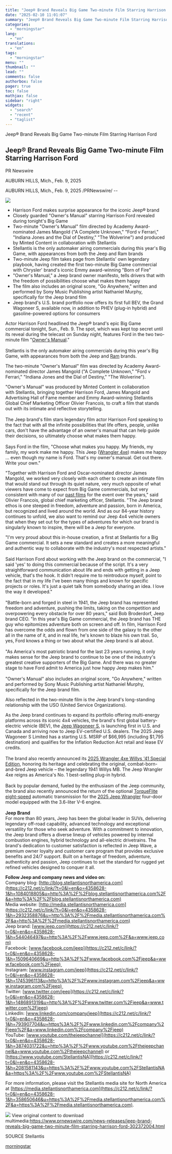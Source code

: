 ```yaml
---
title: "Jeep® Brand Reveals Big Game Two-minute Film Starring Harrison Ford"
date: "2025-02-10 11:01:07"
summary: "Jeep® Brand Reveals Big Game Two-minute Film Starring Harrison Ford Jeep® Brand Reveals Big Game Two-minute Film Starring Harrison Ford PR Newswire AUBURN HILLS, Mich., Feb. 9, 2025 AUBURN HILLS, Mich., Feb. 9, 2025 /PRNewswire/ -- Harrison Ford makes surprise appearance for the iconic Jeep® brandClosely guarded \"Owner's Manual\" starring..."
categories:
  - "morningstar"
lang:
  - "en"
translations:
  - "en"
tags:
  - "morningstar"
menu: ""
thumbnail: ""
lead: ""
comments: false
authorbox: false
pager: true
toc: false
mathjax: false
sidebar: "right"
widgets:
  - "search"
  - "recent"
  - "taglist"
---
```


Jeep® Brand Reveals Big Game Two-minute Film Starring Harrison Ford

Jeep® Brand Reveals Big Game Two-minute Film Starring Harrison Ford
-------------------------------------------------------------------

PR Newswire

AUBURN HILLS, Mich., Feb. 9, 2025


AUBURN HILLS, Mich., Feb. 9, 2025 /PRNewswire/ --

[![](https://mma.prnewswire.com/media/2616097/BU025_015EV.jpg)](https://mma.prnewswire.com/media/2616097/BU025_015EV.html)

* Harrison Ford makes surprise appearance for the iconic Jeep® brand
* Closely guarded "Owner's Manual" starring Harrison Ford revealed during tonight's Big Game
* Two-minute "Owner's Manual" film directed by Academy Award-nominated James Mangold ("A Complete Unknown," "Ford v Ferrari," "Indiana Jones and the Dial of Destiny," "The Wolverine") and produced by Minted Content in collaboration with Stellantis
* Stellantis is the only automaker airing commercials during this year's Big Game, with appearances from both the Jeep and Ram brands
* Two-minute Jeep film takes page from Stellantis' own legendary playbook, having created the first two-minute Big Game commercial with Chrysler' brand's iconic Emmy award-winning "Born of Fire"
* "Owner's Manual," a Jeep brand owner manifesto, tells drivers that with the freedom of possibilities choose what makes them happy
* The film also includes an original score, "Go Anywhere," written and performed by Sony Music Publishing artist Nathaniel Murphy, specifically for the Jeep brand film
* Jeep brand's U.S. brand portfolio now offers its first full BEV, the Grand Wagoneer S, available now, in addition to PHEV (plug-in hybrid) and gasoline-powered options for consumers

Actor Harrison Ford headlined the Jeep® brand's epic Big Game commercial tonight, Sun., Feb. 9. The spot, which was kept top secret until its reveal during the telecast on Sunday night, features Ford in the two two-minute film "[Owner's Manual](https://c212.net/c/link/?t=0&l=en&o=4358628-1&h=4073552094&u=https%3A%2F%2Fhttps%2Fyoutu.be%2FcDn_uFEXGXk&a=Owner%27s+Manual)."  
   
Stellantis is the only automaker airing commercials during this year's Big Game, with appearances from both the Jeep and [Ram](https://c212.net/c/link/?t=0&l=en&o=4358628-1&h=2059243337&u=https%3A%2F%2Fmedia.stellantisnorthamerica.com%2Fnewsrelease.do%3Fid%3D26592%26mid%3D23&a=Ram) brands.  
  
The two-minute "Owner's Manual" film was directed by Academy Award-nominated director James Mangold ("A Complete Unknown," "Ford v Ferrari," "Indiana Jones and the Dial of Destiny," "The Wolverine").

"Owner's Manual" was produced by Minted Content in collaboration with Stellantis, bringing together Harrison Ford, James Mangold and Advertising Hall of Fame member and Emmy Award-winning Stellantis Global Chief Marketing Officer Olivier Francois, to craft a film that stands out with its intimate and reflective storytelling.  
   
The Jeep brand's film stars legendary film actor Harrison Ford speaking to the fact that with all the infinite possibilities that life offers, people, unlike cars, don't have the advantage of an owner's manual that can help guide their decisions, so ultimately choose what makes them happy.  
   
Says Ford in the film, "Choose what makes you happy. My friends, my family, my work make me happy. This Jeep ([Wrangler 4xe](https://c212.net/c/link/?t=0&l=en&o=4358628-1&h=4266676558&u=https%3A%2F%2Fmedia.stellantisnorthamerica.com%2Fnewsrelease.do%3Fid%3D26169%26mid%3D1368&a=Wrangler+4xe)) makes me happy … even though my name is Ford. That's my owner's manual. Get out there. Write your own."  
  
"Together with Harrison Ford and Oscar-nominated director James Mangold, we worked very closely with each other to create an intimate film that would stand out through its quiet nature, very much opposite of what viewers have come to expect from Big Game commercials, but very consistent with many of our [past films](https://c212.net/c/link/?t=0&l=en&o=4358628-1&h=3355867825&u=https%3A%2F%2Fmedia.stellantisnorthamerica.com%2Fnewsrelease.do%3Fid%3D26566%26mid%3D23&a=past+films) for the event over the years," said Olivier Francois, global chief marketing officer, Stellantis. "The Jeep brand ethos is one steeped in freedom, adventure and passion, born in America, but recognized and lived around the world. And as our 84-year history continues to unfold, we also want to remind our Jeep 4x4 vehicle owners that when they set out for the types of adventures for which our brand is singularly known to inspire, there will be a Jeep for everyone.   
  
"I'm very proud about this in-house creation, a first at Stellantis for a Big Game commercial. It sets a new standard and creates a more meaningful and authentic way to collaborate with the industry's most respected artists."  
   
Said Harrison Ford about working with the Jeep brand on the commercial, "I said 'yes' to doing this commercial because of the script. It's a very straightforward communication about life and ends with getting in a Jeep vehicle, that's the hook. It didn't require me to reintroduce myself, point to the fact that in my life I've been many things and known for specific projects or roles. It's just a quiet talk from somebody sharing an idea. I love the way it developed."  
   
"Battle-born and forged in steel in 1941, the Jeep brand has represented freedom and adventure, pushing the limits, taking on the competition and overpowering every obstacle for over 80 years," said Bob Broderdorf, Jeep brand CEO. "In this year's Big Game commercial, the Jeep brand has THE guy who epitomizes adventure both on screen and off. In film, Harrison Ford has overcome the odds and flown from one side of the galaxy to the other all in the name of it, and in real life, he's known to blaze his own trail. So, yes, Ford knows a thing or two about what the Jeep brand is all about.  
   
"As America's most patriotic brand for the last 23 years running, it only makes sense for the Jeep brand to continue to be one of the industry's greatest creative supporters of the Big Game. And there was no greater stage to have Ford admit to America just how happy Jeep makes him."  
   
"Owner's Manual" also includes an original score, "Go Anywhere," written and performed by Sony Music Publishing artist Nathaniel Murphy, specifically for the Jeep brand film.  
  
Also reflected in the two-minute film is the Jeep brand's long-standing relationship with the USO (United Service Organizations).  
  
As the Jeep brand continues to expand its portfolio offering multi-energy platforms across its iconic 4x4 vehicles, the brand's first global battery-electric vehicle (BEV), the [Jeep Wagoneer S](https://c212.net/c/link/?t=0&l=en&o=4358628-1&h=1919739433&u=https%3A%2F%2Fmedia.stellantisnorthamerica.com%2Fnewsrelease.do%3Fid%3D26584%26mid%3D1540&a=Jeep+Wagoneer+S), is launching first in U.S. and Canada and arriving now to Jeep EV-certified U.S. dealers. The 2025 Jeep Wagoneer S Limited has a starting U.S. MSRP of $66,995 (including $1,795 destination) and qualifies for the Inflation Reduction Act retail and lease EV credits.   
   
The brand also recently announced its [2025 Wrangler 4xe Willys '41 Special Edition,](https://c212.net/c/link/?t=0&l=en&o=4358628-1&h=1016068543&u=https%3A%2F%2Fmedia.stellantisnorthamerica.com%2Fnewsrelease.do%3Fid%3D26433%26mid%3D&a=2025+Wrangler+4xe+Willys+%2741+Special+Edition%2C) honoring its heritage and celebrating the original, combat-born-and-bred Jeep vehicle – the legendary 1941 Willys MB. The Jeep Wrangler 4xe reigns as America's No. 1 best-selling plug-in hybrid.   
   
Back by popular demand, fueled by the enthusiasm of the Jeep community, the brand also recently announced the return of the optional [TorqueFlite eight-speed](https://c212.net/c/link/?t=0&l=en&o=4358628-1&h=1190998779&u=https%3A%2F%2Fmedia.stellantisnorthamerica.com%2Fnewsrelease.do%3Fid%3D26497%26mid%3D1&a=TorqueFlite+eight-speed) automatic transmission for the [2025 Jeep Wrangler](https://c212.net/c/link/?t=0&l=en&o=4358628-1&h=1859809450&u=https%3A%2F%2Fmedia.stellantisnorthamerica.com%2Fnewsrelease.do%3Fid%3D26168%26mid%3D1&a=2025+Jeep+Wrangler) four-door model equipped with the 3.6-liter V-6 engine.  
   
**Jeep Brand**  
For more than 80 years, Jeep has been the global leader in SUVs, delivering legendary off-road capability, advanced technology and exceptional versatility for those who seek adventure. With a commitment to innovation, the Jeep brand offers a diverse lineup of vehicles powered by internal combustion engines, hybrid technology and all-electric drivetrains. The brand's dedication to customer satisfaction is reflected in Jeep Wave, a premium owner loyalty and customer care program that provides exclusive benefits and 24/7 support. Built on a heritage of freedom, adventure, authenticity and passion, Jeep continues to set the standard for rugged yet refined vehicles designed to conquer it all.  
  
**Follow Jeep and company news and video on:**  
Company blog: [http://blog.stellantisnorthamerica.com](https://c212.net/c/link/?t=0&l=en&o=4358628-1&h=1084018805&u=http%3A%2F%2Fblog.stellantisnorthamerica.com%2F&a=http%3A%2F%2Fblog.stellantisnorthamerica.com)  
Media website: [http://media.stellantisnorthamerica.com](https://c212.net/c/link/?t=0&l=en&o=4358628-1&h=2932358876&u=http%3A%2F%2Fmedia.stellantisnorthamerica.com%2F&a=http%3A%2F%2Fmedia.stellantisnorthamerica.com)  
Jeep brand: [www.jeep.com](https://c212.net/c/link/?t=0&l=en&o=4358628-1&h=544046497&u=http%3A%2F%2Fwww.jeep.com%2F&a=www.jeep.com)  
Facebook: [www.facebook.com/jeep](https://c212.net/c/link/?t=0&l=en&o=4358628-1&h=1509640669&u=http%3A%2F%2Fwww.facebook.com%2Fjeep&a=www.facebook.com%2Fjeep)   
Instagram: [www.instagram.com/jeep](https://c212.net/c/link/?t=0&l=en&o=4358628-1&h=1745396113&u=http%3A%2F%2Fwww.instagram.com%2Fjeep&a=www.instagram.com%2Fjeep)   
Twitter: [www.twitter.com/jeep](https://c212.net/c/link/?t=0&l=en&o=4358628-1&h=1486891319&u=http%3A%2F%2Fwww.twitter.com%2Fjeep&a=www.twitter.com%2Fjeep)  
LinkedIn: [www.linkedin.com/company/jeep](https://c212.net/c/link/?t=0&l=en&o=4358628-1&h=793907704&u=https%3A%2F%2Fwww.linkedin.com%2Fcompany%2Fjeep%2F&a=www.linkedin.com%2Fcompany%2Fjeep)  
YouTube: [www.youtube.com/thejeepchannel](https://c212.net/c/link/?t=0&l=en&o=4358628-1&h=3874031722&u=http%3A%2F%2Fwww.youtube.com%2Fthejeepchannel&a=www.youtube.com%2Fthejeepchannel) or [https://www.youtube.com/StellantisNA](https://c212.net/c/link/?t=0&l=en&o=4358628-1&h=2081581143&u=https%3A%2F%2Fwww.youtube.com%2FStellantisNA&a=https%3A%2F%2Fwww.youtube.com%2FStellantisNA)

For more information, please visit the Stellantis media site for North America at [https://media.stellantisnorthamerica.com](https://c212.net/c/link/?t=0&l=en&o=4358628-1&h=358650646&u=https%3A%2F%2Fmedia.stellantisnorthamerica.com%2F&a=https%3A%2F%2Fmedia.stellantisnorthamerica.com).

 ![](https://c212.net/c/img/favicon.png?sn=DE15148&sd=2025-02-09) View original content to download multimedia:<https://www.prnewswire.com/news-releases/jeep-brand-reveals-big-game-two-minute-film-starring-harrison-ford-302372004.html>

SOURCE Stellantis

[morningstar](https://www.morningstar.com/news/pr-newswire/20250209de15148/jeep-brand-reveals-big-game-two-minute-film-starring-harrison-ford)
